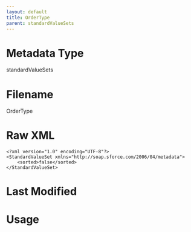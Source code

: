 ```yaml
---
layout: default
title: OrderType
parent: standardValueSets
---
```

# Metadata Type
standardValueSets


# Filename 
OrderType


# Raw XML
```
<?xml version="1.0" encoding="UTF-8"?>
<StandardValueSet xmlns="http://soap.sforce.com/2006/04/metadata">
    <sorted>false</sorted>
</StandardValueSet>
```


# Last Modified


# Usage
